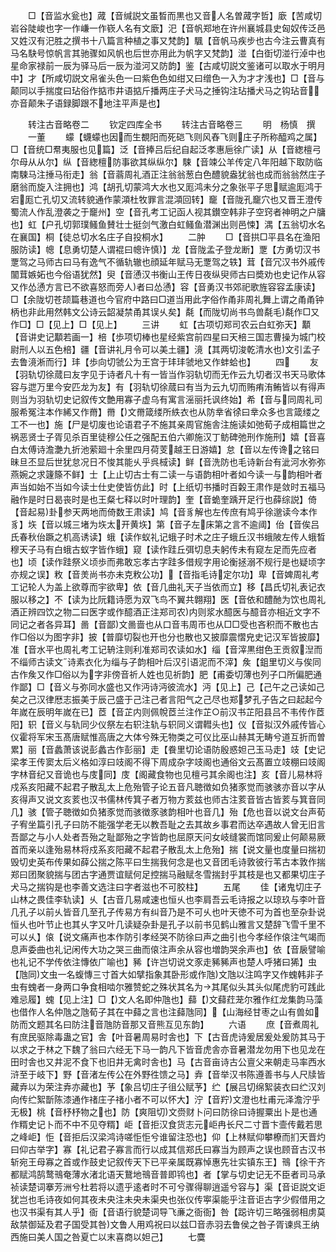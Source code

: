 <!-- { "loadSidebar": true } -->
　　□【音监水瓮也】蒧【音缄説文虽晳而黒也又音人名曽蒧字哲】廞【苦咸切岩谷陡峻也字一作嵰一作嵚人名有文廞】汜【音帆郑地在许州襄城县史匈奴传泛邑又姓汉有汜胜之撰书十八篇言种植之事又梵韵】颿【音帆马疾步也古今注云曹真有马名駃号惊帆言其驰骤如风帆也后世亦用此为帆字又梵韵】湴【白衘切湴行淖中也星命家禄前一辰为驿马后一辰为湴河又防韵】鉴【古咸切説文鉴诸可以取水于明月中】才【所咸切説文帛雀头色一曰紫色色如绀又曰缯色一入为才才浅也】□【音与颠同以手揣度曰玷俗作掂市井语掂斤播两庄子犬马之捶钩注玷播犬马之钩玷音亦音颠朱子语録脚跟不地注平声是也】

　　转注古音略卷二
　　钦定四库全书
　　转注古音略卷三
　　明　杨慎　撰
　　一董
　　蠓【蠛蠓也因而生覩阳而死硙飞则风舂飞则庄子所称醯鸡之属】□【音统□帬夷服也见篇】泛【音捧吕后纪自起泛孝惠巵徐广读】从【音緫檀弓尔母从从尔】纵【音緫檀防事欲其纵纵尔】駷【音竦公羊传定八年阳越下取防临南駷马注捶马衔走】翁【音蓊周礼酒正注翁翁葱白色醴貌盎犹翁也成而翁翁然庄子磨翁而旋入注拥也】鸿【胡孔切蒙鸿大水也又厖鸿未分之象张平子思赋逾厖鸿于宕厖亡孔切又流转貌通作蒙澒杜牧罪言混澒回转】竉【音陇孔竉穴也又晋王澄传蜀流人作乱澄袭之于竉州】空【音孔考工记函人视其鑚空韩非子空窍者神明之户牗也】虹【户孔切郭璞鳋鱼賛壮士挺剑气激白虹鳋鱼潜渊出则邑悚】湡【五翁切水名在襄国】桐【徒总切水名庄子自投桐水】
　　二肿
　　□【音拱□平县名在渔阳服防读】幒【息勇切楚人谓裩曰幒许慎】龙【音陇孟子登龙断】覂【方勇切汉书覂驾之马师古曰马有逸气不循轨辙也顔延年赋马无覂驾之轶】茸【音冗汉书外戚传闟茸嫉妬也今俗语犹然】臾【音慂汉书衡山王传日夜纵臾师古曰奬劝也史记作从容又作怂慂方言已不欲喜怒而旁人者曰怂慂】容【音勇汉书郊祀歌旌容容孟康读】□【余陇切苍颉篇巷道也今官府中路曰□道当用此字俗作甬非周礼舞上谓之甬甬钟柄也非此用然韩文公诗云韶凝禁甬其误乆矣】氄【而陇切尚书鸟兽氄毛氄作□又作□】□【见上】□【见上】
　　三讲
　　虹【古项切郑司农云白虹弥天】顜【音讲史记顜若画一】棓【歩项切棒也星经紫宫前四星曰天棓三国志曹操为城门校尉刑人以五色棓】疆【音讲礼月令可以美土疆】滰【其两切浚乾清水也文引孟子去鲁滰淅而行】玤【歩向切虢公为王宫于玤玤虢地又作蚌蛤也】
　　四
　　友【羽轨切徐蒇曰友字见于诗者凡十有一皆当作羽轨切而无作云九切者汉书天马歌体容与迣万里今安匹龙为友】有【羽轨切徐蒇曰有当为云九切而贿痏洧鲔皆以有得声则当为羽轨切史记叙传文艶用寡子虚乌有寓言滛丽托讽终始】希【音与同周礼司服希冤注本作絺又作黹】黹【文黹箴缕所紩衣也从防丵省徐曰丵众多也言箴缕之工不一也】施【尸是切废也论语君子不施其亲周官施舎注施读如弛荀子成相篇世之祸恶贤士子胥见杀百里徒穆公任之强配五伯六卿施汉丁鲂碑弛刑作施刑】嬉【音喜白太傅诗澹灔九折池萦廻十余里四月荷芰越王日游嬉】怠【音以左传谗之铭曰昧旦丕显后世犹怠况日不悛其能乆乎呉棫读】鲜【音洗防也毛诗新台有泚河水弥弥燕婉之求籧篨不鲜】士【上止切古士有二读一与语韵相叶者如今读一与韵相叶者声当如始不当如今读士仕史使皆仿此】时【上纸切书播时百糓王肃作是敛时五福马融作是时日曷丧时是也王粲七释以时叶理韵】奎【音蛫奎踽开足行也薛综説】倚【音起易卦参天两地而倚数王肃读】鸠【音豸解也左传庶有鸠乎徐邈读今本作豸】垁【音以城三堵为垁太开黄垁】第【音子左床第之言不逾阈】佁【音俟吕氏春秋佁蹶之机高诱读】蛾【读作蚁礼记蛾子时术之庄子蛾丘汉书蛾陂左传人蛾晳穆天子马有白蛾古蚁字皆作蛾】窥【读作跬丘弭切息夫躬传未有窥左足而先应者也】顷【读作跬祭义顷歩而弗敢忘孝古字跬多借规字用论衡拯溺不规行是也疑顷字亦规之误】敉【音羙尚书亦未克敉公功】【音指毛诗定尔功】卑【音婢周礼考工记轮人为盖上欲尊而宇欲卑】依【音几曲礼天子当依而立】移【昌氏切礼表记衣服以移之】不【读为比阮籍诗愿为双飞鸟不翼共翺翔】医【音依和醴酏为饮也周礼酒正辨四饮之物二曰医字或作醷酒正注郑司农内则浆水醷医与醷音亦相近文字不同记之者各异耳】啚【音鄙文啚啬也从口音韦周帀也从□□受也吝积而不散也古作□俗以为图字非】披【普靡切裂也开也分也散也又披靡震慴皃史记汉军皆披靡】准【音水平也周礼考工记辀注则利准郑司农读如水】缁【音滓黒绀色王贡叙湼而不缁师古读文诗素衣化为缁与子韵相叶后汉引语泥而不滓】矦【鉏里切义与俟同古作矦又作□俗以为字非傍音祈人姓也见祈韵】肥【甫委切薄也列子口所偏肥通作鄙】□【音义与弥同水盛也又作沔诗沔彼流水】沔【见上】己【己午之己读如己矣之己汉律厯志振美于辰己盛于己注己者言阳气之己尽也郑梦孔子告之曰起起今年嵗在辰明年嵗在已】茝【音芷内则佩帨茝兰注作芷○前汉书芷阳县吕不韦传作茝阳】轵【音义与轨同少仪祭左右轵注轨与轵同义谓轊头也】仪【音拟汉外戚传皆心仪霍将军宋玉髙唐赋惟高唐之大体兮殊无物类之可仪比巫山赫其无畴兮道互折而曽累】丽【音蠡萧该说彭蠡古作彭丽】走【飬里切论语防殷惑妲己玉马走】攱【史记梁孝王传窦太后义格如淳曰攱阁不得下周成杂字攱阁也通俗文云髙置立攱棚曰攱阁字林音纪又音诡也与庋同】庋【阁藏食物也见檀弓其余阁也注】亥【音儿易林将戍系亥阳藏不起君子散乱太上危殆管子论五音凡聴徴如负猪豕觉而骇骇亦音以字从亥得声又说文亥荄也汉书儒林传箕子者万物方荄兹也师古注荄音皆古皆荄与箕音同几】骇【管子聴徴如负猪豕觉而骇徴豕骇韵相叶也音几】殆【危也音以说文台声荀子宥坐篇引孔子曰防不能强学老无以教吾耻之去其故乡事君而达卒遇故人曾无旧言吾鄙之与小人处者吾殆之耻鄙殆之字皆韵也屈原天问女岐缝裳而馆同爰止何颠易厥首而亲以逢殆易林将戍系亥阳藏不起君子散乱太上危殆】揣【说文量也度量曰揣初毁切史英布传果如薛公揣之陈平曰生揣我何念是也又音团毛诗敦彼行苇古本敦作揣郑曰团聚貌揣与团古字通贾谊赋何足控揣马融赋冬雪揣封乎其枝是也又都果切庄子犬马之揣钩是也李善文选注曰字者滋也不可胶柱】
　　五尾
　　佳【诸鬼切庄子山林之畏佳李轨读】乆【古音几易咸速也恒乆也李肩吾云毛诗报之以琼玖与李叶音几孔子以前乆皆音几至孔子传易方有纠音乃是不可乆也叶天徳不可为首也至杂卦说恒乆也叶节止也其乆字又叶几读疑杂卦是孔子以前书见鹤山雅言又楚辞飞雪千里不可以乆】偯【说文痛声也本作防引孝经哭不防徐曰声之曲引也今孝经作偯注气竭而息声委曲也礼记闲传大功之哭三曲而偯注声余从容也増韵哭余声也】依【音扆譬喻也礼记不学传依注慱依广喻也】豨【许岂切说文豕走豨豨声也楚人呼猪曰狶】虫【虺同文虫一名蝮慱三寸首大如擘指象其卧形或作虺文虺以注鸣字又作螝韩非子虫有螝者一身两口争食相啮尔雅赞蛇之殊状其名为其尾似头其头似尾虎豹可践此难忌履】螝【见上注】□【文人名即仲虺也】蘬【文蘬荭茏尔雅作红龙集韵马藻也借作人名仲虺之虺荀子其在中蘬之言也注蘬虺同】【山海经甘枣之山有兽如防而文题其名曰防注音虺防音那又音熊互见东韵】
　　六语
　　庶【音煮周礼有庶民驱除毒蛊之官】舎【叶音暑周易时舎也】下【古音虎诗爰居爰处爰防其马于以求之于林之下魏了翁曰六经无下马一韵凡下皆音虎舎亦音暑潜龙勿用下也见龙在田时舎也又井泥不食下也旧井无禽时舎也】马【古音亩诗古公亶父来朝走马率西水浒至于岐下】野【音渚左传公在外野徃馈之马】弆【音举汉书陈遵善书与人尺牍皆藏弆以为荣注弆亦藏也】芧【象吕切庄子徂公赋芧】纻【展吕切绵絮装衣曰纻汉刘向传纻絮斮陈漆通作禇庄子禇小者不可以怀大】泞【音羜文澄也杜甫元泽澹泞乎无极】桃【音杼杼物之也】防【爽阻切文赍财卜问曰防徐曰诗握粟出卜是也通作糈史记卜而不中不见夺糈】岠【音拒汉食货志元岠冉长尺二寸晋卞壸传戴若思之峰岠】怇【音拒后汉梁鸿诗嗟怇怇兮谁留注恐也】仰【上林赋仰攀橑而扪天晋灼曰仰古举字】寡【礼记君子寡言而行以成其信郑氏曰寡当为顾声之误也顾音古汉书斩宛王母寡之首或作鼓史记叙传天下已平亲属既寡悼惠先壮实镇东王】鳵【徐干齐都赋鸿鹄鹜鳵奄薄水渚北语天鵞地鳵音普即鸨也】者【掌与切史记无不臣者司马承祯读楚词搴芳洲兮杜若将以遗乎逺者时不可兮骤得聊逍遥兮容与】渠【音讵説文讵犹岂也毛诗夜如何其夜未央注未央未渠央也张仪传寕渠能乎注音讵古字少假借用之也汉书渠有其人乎】衙【音语行貌楚词导飞亷之衙衙】咎【跽许切三略强弱相虏莫敌禁御延及君子国受其咎文鲁人用鸡祝曰以兹□音赤羽去鲁侯之咎子胥谏呉王纳西施曰美人国之咎夏亡以末喜商以妲己】
　　七麌

